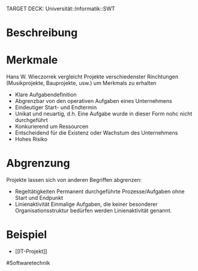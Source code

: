 TARGET DECK: Universität::Informatik::SWT

# Beschreibung

# Merkmale
Hans W. Wieczorrek vergleicht Projekte verschiedenster Rinchtungen (Musikprojekte, Bauprojekte, usw.) um Merkmals zu erhalten

- Klare Aufgabendefinition
- Abgrenzbar von den operativen Aufgaben eines Unternehmens
- Eindeutiger Start- und Endtermin
- Unikat und neuartig, d.h. Eine Aufgabe wurde in dieser Form nohc nicht durchgeführt
- Konkurierend um Ressourcen
- Entscheidend für die Existenz oder Wachstum des Unternehmens
- Hohes Risiko

# Abgrenzung
Projekte lassen sich von anderen Begriffen abgrenzen:
- Regeltätigkeiten
Permanent durchgeführte Prozesse/Aufgaben ohne Start und Endpunkt
- Linienaktivität
Einmalige Aufgaben, die keiner besonderer Organisationsstruktur bedürfen werden Linienaktivität genannt. 

# Beispiel
- [[IT-Projekt]]

#Softwaretechnik 


